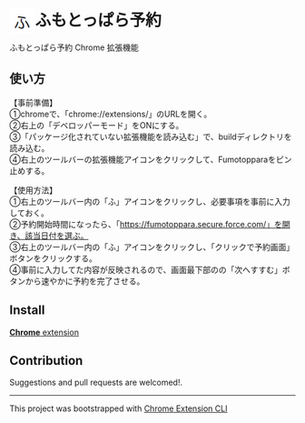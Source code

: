 # <img src="public/icons/icon_48.png" width="45" align="left"> ふもとっぱら予約

ふもとっぱら予約 Chrome 拡張機能

## 使い方

【事前準備】  
①chromeで、「chrome://extensions/」のURLを開く。  
②右上の「デベロッパーモード」をONにする。  
③「パッケージ化されていない拡張機能を読み込む」で、buildディレクトリを読み込む。  
④右上のツールバーの拡張機能アイコンをクリックして、Fumotopparaをピン止めする。  
  
【使用方法】  
①右上のツールバー内の「ふ」アイコンをクリックし、必要事項を事前に入力しておく。  
②予約開始時間になったら、「https://fumotoppara.secure.force.com/」を開き、該当日付を選ぶ。  
③右上のツールバー内の「ふ」アイコンをクリックし、「クリックで予約画面」ボタンをクリックする。  
④事前に入力してた内容が反映されるので、画面最下部のの「次へすすむ」ボタンから速やかに予約を完了させる。  

## Install

[**Chrome** extension]()

## Contribution

Suggestions and pull requests are welcomed!.

---

This project was bootstrapped with [Chrome Extension CLI](https://github.com/dutiyesh/chrome-extension-cli)

